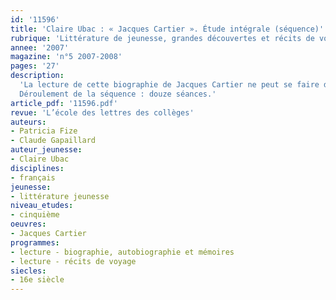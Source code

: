 ```yaml
---
id: '11596'
title: 'Claire Ubac : « Jacques Cartier ». Étude intégrale (séquence)'
rubrique: 'Littérature de jeunesse, grandes découvertes et récits de voyage [5e]'
annee: '2007'
magazine: 'n°5 2007-2008'
pages: '27'
description: 
  'La lecture de cette biographie de Jacques Cartier ne peut se faire de façon distanciée sans un apport culturel minimum. Difficile de suivre les expéditions de Jacques Cartier et d’en comprendre les motivations sans quelques solides référents spatio-temporels. Quelles représentations a-t-on du monde au début du XVIe siècle ? Pourquoi ces expéditions ? Autour de quelles valeurs se construisent-elles ? C’est pourquoi il serait utile de faire précéder l’étude de l’œuvre intégrale par un parcours historique qui pourrait être établi en collaboration avec le professeur d’histoire et qui permettrait d’immerger l’élève lecteur dans un contexte très éloigné de ses propres représentations. Dans un second temps, l’élève est amené à s’interroger sur le travail du biographe en remontant jusqu’au récit fait par Jacques Cartier lui-même de sa découverte du Canada. Occasion, également d’interroger l’évolution de la langue et de l’écriture. Enfin, l’étude de la biographie amène à interroger les choix d’écriture de l’auteur, la manière dont elle a pris en charge les étapes d’une vie hors du commun pour nous la faire partager.
  Déroulement de la séquence : douze séances.'
article_pdf: '11596.pdf'
revue: 'L’école des lettres des collèges'
auteurs:
- Patricia Fize
- Claude Gapaillard
auteur_jeunesse:
- Claire Ubac
disciplines:
- français
jeunesse:
- littérature jeunesse
niveau_etudes:
- cinquième
oeuvres:
- Jacques Cartier
programmes:
- lecture - biographie, autobiographie et mémoires
- lecture - récits de voyage
siecles:
- 16e siècle
---
```

